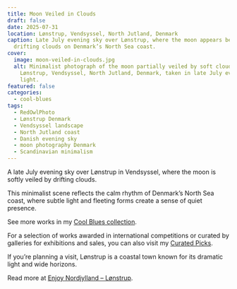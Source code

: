 ```yaml
---
title: Moon Veiled in Clouds
draft: false
date: 2025-07-31
location: Lønstrup, Vendsyssel, North Jutland, Denmark
caption: Late July evening sky over Lønstrup, where the moon appears behind
  drifting clouds on Denmark’s North Sea coast.
cover:
  image: moon-veiled-in-clouds.jpg
  alt: Minimalist photograph of the moon partially veiled by soft clouds over
    Lønstrup, Vendsyssel, North Jutland, Denmark, taken in late July evening
    light.
featured: false
categories:
  - cool-blues
tags:
  - RedOwlPhoto
  - Lønstrup Denmark
  - Vendsyssel landscape
  - North Jutland coast
  - Danish evening sky
  - moon photography Denmark
  - Scandinavian minimalism
---
```

A late July evening sky over Lønstrup in Vendsyssel, where the moon is softly veiled by drifting clouds.

This minimalist scene reflects the calm rhythm of Denmark’s North Sea coast, where subtle light and fleeting forms create a sense of quiet presence.

See more works in my [Cool Blues collection](https://redowlphoto.dk/categories/cool-blues/?utm_source=chatgpt.com).

For a selection of works awarded in international competitions or curated by galleries for exhibitions and sales, you can also visit my [Curated Picks](https://redowlphoto.dk/categories/curated-picks/?utm_source=chatgpt.com).

If you’re planning a visit, Lønstrup is a coastal town known for its dramatic light and wide horizons.

Read more at [Enjoy Nordjylland – Lønstrup](https://www.enjoynordjylland.dk/?utm_source=chatgpt.com).








<!--more-->

